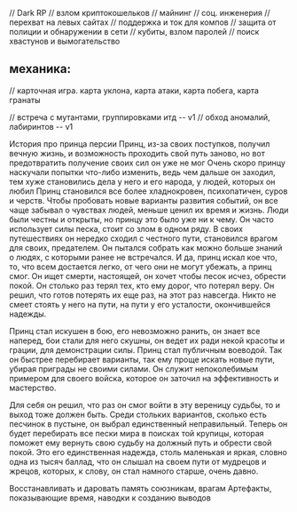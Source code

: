 // Dark RP
// взлом криптокошельков
// майнинг
// соц. инженерия
// перехват на левых сайтах
// поддержка и ток для компов
// защита от полиции и обнаружении в сети
// кубиты, взлом паролей
// поиск хвастунов и вымогательство

## механика:
// карточная игра. карта уклона, карта атаки, карта побега, карта гранаты


// встреча с мутантами, группировками итд -- v1
// обход аномалий, лабиринтов -- v1



История про принца персии
Принц, из-за своих поступков, получил вечную жизнь, и возможность проходить свой путь заново, но вот предотвратить получение своих сил он уже не мог
Очень скоро принцу наскучали попытки что-либо изменить, ведь чем дальше он заходил, тем хуже становились дела у него и его народа, у людей, которых он любил
Принц становился все более хладнокровен, психопатичен, суров и черств. Чтобы пробовать новые варианты развития событий, он все чаще забывал о чувствах людей,
меньше ценил их время и жизнь. Люди были честны и открыты, но принцу это было уже ни к чему.
Он часто использует силы песка, стоит со злом в одном ряду.
В своих путешествиях он нередко сходил с честного пути, становился врагом для своих, предателем. Он пытался собрать как можно больше знаний о людях, с которыми
ранее не встречался.
И да, принц искал кое что, то, что всем достается легко, от чего они не могут убежать, а принц смог. Он ищет смерти, настоящей, он хочет чтобы песок исчез, обрести покой.
Он столько раз терял тех, кто ему дорог, что потерял веру. Он решил, что готов потерять их еще раз, на этот раз навсегда.
Никто не смеет стоять у него на пути, на пути у его усталости, окончившейся надежды.

Принц стал искушен в бою, его невозможно ранить, он знает все наперед, бои стали для него скушны, он ведет их ради некой красоты и грации, для демонстрации силы.
Принц стал публичным воеводой. Так он быстрее перебирает варианты, так ему проще искать новые пути, убирая приграды не своими силами.
Он служит непоколебимым примером для своего войска, которое он заточил на эффективность и мастерство.

Для себя он решил, что раз он смог войти в эту вереницу судьбы, то и выход тоже должен быть. Среди стольких вариантов, сколько есть песчинок в пустыне, он выбрал единственный неправильный.
Теперь он будет перебирать все пески мира в поисках той крупицы, которая поможет ему вернуть свою судьбу на должный путь и обрести свой покой. Это его единственная надежда, столь маленькая и яркая, словно одна из тысяч баллад, что он слышал на своем пути от мудрецов и жрецов, которых, к слову, он стал намного старше, очень давно.

Восстанавливать и даровать память союзникам, врагам
Артефакты, показывающие время, наводки к созданию выводов
